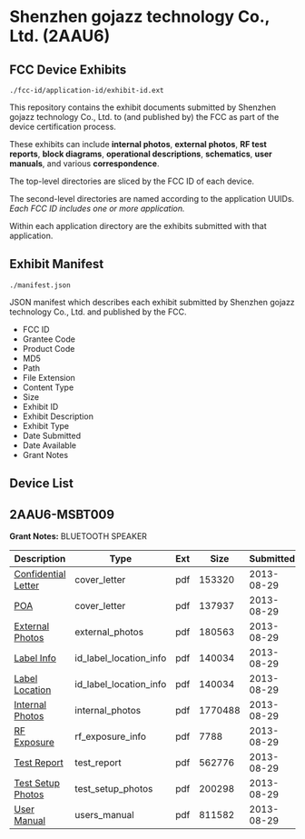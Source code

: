 # Shenzhen gojazz technology Co., Ltd. (2AAU6)
## FCC Device Exhibits

```
./fcc-id/application-id/exhibit-id.ext
```

This repository contains the exhibit documents submitted by Shenzhen gojazz technology Co., Ltd. to (and published by) the FCC as part of the device certification process.

These exhibits can include **internal photos**, **external photos**, **RF test reports**, **block diagrams**, **operational descriptions**, **schematics**, **user manuals**, and various **correspondence**.

The top-level directories are sliced by the FCC ID of each device.

The second-level directories are named according to the application UUIDs. *Each FCC ID includes one or more application.*

Within each application directory are the exhibits submitted with that application. 

## Exhibit Manifest

```
./manifest.json
```

JSON manifest which describes each exhibit submitted by Shenzhen gojazz technology Co., Ltd. and published by the FCC.

- FCC ID
- Grantee Code
- Product Code
- MD5
- Path
- File Extension
- Content Type
- Size
- Exhibit ID
- Exhibit Description
- Exhibit Type
- Date Submitted
- Date Available
- Grant Notes

## Device List
## 2AAU6-MSBT009
**Grant Notes:** BLUETOOTH SPEAKER

| Description | Type | Ext | Size | Submitted | Available |
| ----------- | ---- | --- | ---- | --------- | --------- |
| [Confidential Letter](2AAU6-MSBT009/dd7878f46b94b398e74d0f2a50463283/2056749.pdf) | cover_letter | pdf | 153320 | 2013-08-29 | 2013-08-29 |
| [POA](2AAU6-MSBT009/dd7878f46b94b398e74d0f2a50463283/2056750.pdf) | cover_letter | pdf | 137937 | 2013-08-29 | 2013-08-29 |
| [External Photos](2AAU6-MSBT009/dd7878f46b94b398e74d0f2a50463283/2056745.pdf) | external_photos | pdf | 180563 | 2013-08-29 | 2013-08-29 |
| [Label Info](2AAU6-MSBT009/dd7878f46b94b398e74d0f2a50463283/2056747.pdf) | id_label_location_info | pdf | 140034 | 2013-08-29 | 2013-08-29 |
| [Label Location](2AAU6-MSBT009/dd7878f46b94b398e74d0f2a50463283/2056748.pdf) | id_label_location_info | pdf | 140034 | 2013-08-29 | 2013-08-29 |
| [Internal Photos](2AAU6-MSBT009/dd7878f46b94b398e74d0f2a50463283/2056746.pdf) | internal_photos | pdf | 1770488 | 2013-08-29 | 2013-08-29 |
| [RF Exposure](2AAU6-MSBT009/dd7878f46b94b398e74d0f2a50463283/2056751.pdf) | rf_exposure_info | pdf | 7788 | 2013-08-29 | 2013-08-29 |
| [Test Report](2AAU6-MSBT009/dd7878f46b94b398e74d0f2a50463283/2056752.pdf) | test_report | pdf | 562776 | 2013-08-29 | 2013-08-29 |
| [Test Setup Photos](2AAU6-MSBT009/dd7878f46b94b398e74d0f2a50463283/2056753.pdf) | test_setup_photos | pdf | 200298 | 2013-08-29 | 2013-08-29 |
| [User Manual](2AAU6-MSBT009/dd7878f46b94b398e74d0f2a50463283/2056754.pdf) | users_manual | pdf | 811582 | 2013-08-29 | 2013-08-29 |

